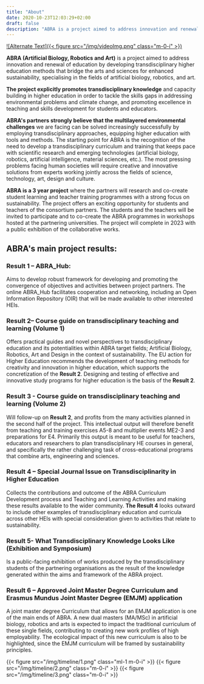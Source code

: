 ```yaml
---
title: "About"
date: 2020-10-23T12:03:29+02:00
draft: false
description: "ABRA is a project aimed to address innovation and renewal of education by developing transdisciplinary higher education methods that bridge the arts and sciences for enhanced sustainability, specialising in the fields of artificial biology, robotics, and art."
---
```


[![Alternate Text]({< figure src="/img/videoImg.png" class="m-0-i" >})]({https://youtu.be/8SFHzuaORQ0} "Link Title")

**ABRA (Artificial Biology, Robotics and Art)** is a project aimed to address innovation and renewal of education by developing transdisciplinary higher education methods that bridge the arts and sciences for enhanced sustainability, specialising in the fields of artificial biology, robotics, and art.

**The project explicitly promotes transdisciplinary knowledge** and capacity building in higher education in order to tackle the skills gaps in addressing environmental problems and climate change, and promoting excellence in teaching and skills development for students and educators.

**ABRA's partners strongly believe that the multilayered environmental challenges** we are facing can be solved increasingly successfully by employing transdisciplinary approaches, equipping higher education with tools and methods. The starting point for ABRA is the recognition of the need to develop a transdisciplinary curriculum and training that keeps pace with scientific research and emerging technologies (artificial biology, robotics, artificial intelligence, material sciences, etc.). The most pressing problems facing human societies will require creative and innovative solutions from experts working jointly across the fields of science, technology, art, design and culture.

**ABRA is a 3 year project** where the partners will research and co-create student learning and teacher training programmes with a strong focus on sustainability.
The project offers an exciting opportunity for students and teachers of the consortium partners. The students and the teachers will be invited to participate and to co-create the ABRA programmes in workshops hosted at the partnering universities. The project will complete in 2023 with a public exhibition of the collaborative works.

## ABRA's main project results:

### Result 1 – ABRA_Hub:

Aims to develop robust framework for developing and promoting the convergence of objectives and
activities between project partners. The online ABRA_Hub facilitates cooperation and networking, including an Open Information Repository (OIR) that will be made available to other interested HEIs.

### Result 2– Course guide on transdisciplinary teaching and learning (Volume 1)

Offers practical guides and novel perspectives to transdisciplinary education and its potentialities within ABRA target fields; Artificial Biology, Robotics, Art and Design in the context of sustainability. The EU action for Higher Education recommends the development of teaching methods for creativity and innovation in higher education, which supports the concretization of the **Result 2**. Designing and testing of effective and innovative study programs for higher education is the basis of the **Result 2**.

### Result 3 - Course guide on transdisciplinary teaching and learning (Volume 2)
Will follow-up on **Result 2**, and profits from the many activities planned in the second half of the project. This intellectual output will therefore benefit from teaching and training exercises A5-8 and multiplier events ME2-3 and preparations for E4. Primarily this output is meant to be useful for teachers, educators and researchers to plan transdisciplinary HE courses in general, and specifically the rather challenging task of cross-educational programs that combine arts, engineering and sciences.

### Result 4 – Special Journal Issue on Transdisciplinarity in Higher Education
Collects the contributions and outcome of the ABRA Curriculum Development process and Teaching and Learning Activities and making these results available to the wider community. **The Result 4** looks outward to include other examples of transdisciplinary education and curricula across other HEIs with special consideration given to activities that relate to sustainability.

### Result 5- What Transdisciplinary Knowledge Looks Like (Exhibition and Symposium)
Is a public-facing exhibition of works produced by the transdisciplinary students of the partnering organisations as the result of the knowledge generated within the aims and framework of the ABRA project.

### Result 6 – Approved Joint Master Degree Curriculum and Erasmus Mundus Joint Master Degree (EMJM) application
A joint master degree Curriculum that allows for an EMJM application is one of the main ends of ABRA. A new dual masters (MA/MSc) in artificial biology, robotics and arts is expected to impact the traditional curriculum of these single fields, contributing to creating new work profiles of high employability. The ecological impact of this new curriculum is also to be highlighted, since the EMJM curriculum will be framed by sustainability principles.

{{< figure src="/img/timeline/1.png" class="ml-1 m-0-i" >}}
{{< figure src="/img/timeline/2.png" class="m-0-i" >}}
{{< figure src="/img/timeline/3.png" class="m-0-i" >}}

